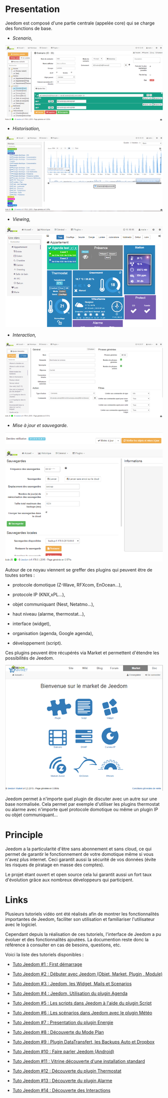 Presentation
===

Jeedom est composé d'une partie centrale (appelée core) qui se charge
des fonctions de base.

-   *Scenario,*

![Page Scenario](images/doc-presentation-scenario.png)

-   *Historisation,*

![Page Historique](images/doc-presentation-historique.png)

-   *Viewing,*

![Page Dashboard](images/doc-presentation-affichage.png)

-   *Interaction,*

![Page Interaction](images/doc-presentation-interaction.png)

-   *Mise à jour et sauvegarde.*

![Page Mise à jour](images/doc-presentation-maj.png)

![Page Sauvegarde](images/doc-presentation-sauvegarde.png)

Autour de ce noyau viennent se greffer des plugins qui peuvent être de
toutes sortes :

-   protocole domotique (Z-Wave, RFXcom, EnOcean…​),

-   protocole IP (KNX,xPL…​),

-   objet communiquant (Nest, Netatmo…​),

-   haut niveau (alarme, thermostat…​),

-   interface (widget),

-   organisation (agenda, Google agenda),

-   développement (script).

Ces plugins peuvent être récupérés via Market et permettent d'étendre
les possibilités de Jeedom.

![Page Market](images/doc-presentation-market.png)

Jeedom permet à n'importe quel plugin de discuter avec un autre sur une
base normalisée. Cela permet par exemple d'utiliser les plugins
thermostat ou alarme avec n'importe quel protocole domotique ou même un
plugin IP ou objet communiquant…​

Principle
=== 

Jeedom a la particularité d'être sans abonnement et sans cloud, ce qui
permet de garantir le fonctionnement de votre domotique même si vous
n'avez plus internet. Ceci garantit aussi la sécurité de vos données
(évite les risques de piratage en masse des comptes).

Le projet étant ouvert et open source cela lui garantit aussi un fort
taux d'évolution grâce aux nombreux développeurs qui participent.

Links
===

Plusieurs tutoriels vidéo ont été réalisés afin de montrer les
fonctionnalités importantes de Jeedom, faciliter son utilisation et
familiariser l'utilisateur avec le logiciel.

Cependant depuis la réalisation de ces tutoriels, l'interface de Jeedom
a pu évoluer et des fonctionnalités ajoutées. La documention reste donc
la référence à consulter en cas de besoins, questions, etc.

Voici la liste des tutoriels disponibles :

-   [Tuto Jeedom \#1 : First
    démarrage](https://www.youtube.com/watch?v=UTECRBGEUtI)

-   [Tuto Jeedom \#2 : Débuter avec Jeedom (Objet, Market, Plugin
    , Module)](https://www.youtube.com/watch?v=2LU1neNvbus)

-   [Tuto Jeedom \#3 : Jeedom, les Widget, Mails et
    Scenarios](https://www.youtube.com/watch?v=OJn33XbpiH8)

-   [Tuto Jeedom \#4 : Jeedom, Utilisation du plugin
    Agenda](https://www.youtube.com/watch?v=EBuvIabg3Cc)

-   [Tuto Jeedom \#5 : Les scripts dans Jeedom à l'aide du plugin
    Script](https://www.youtube.com/watch?v=FRbQILAogX0)

-   [Tuto Jeedom \#6 : Les scénarios dans Jeedom avec le plugin
    Météo](https://www.youtube.com/watch?v=w0ErP3wyEoA)

-   [Tuto Jeedom \#7 : Presentation du plugin
    Energie](https://www.youtube.com/watch?v=DZfA_DxqbNs)

-   [Tuto Jeedom \#8 : Découverte du Mode
    Plan](https://www.youtube.com/watch?v=2IkXF6CBCAE)

-   [Tuto Jeedom \#9 : Plugin DataTransfert, les Backups Auto et
    Dropbox](https://www.youtube.com/watch?v=wLOfJygFc8k)

-   [Tuto Jeedom \#10 : Faire parler
    Jeedom (Android)](https://www.youtube.com/watch?v=3Pc3VJFWHo4)

-   [Tuto Jeedom \#11 : Vitrine découverte d'une installation
    standard](https://www.youtube.com/watch?v=hW1d1FvkmSs)

-   [Tuto Jeedom \#12 : Découverte du plugin
    Thermostat](https://www.youtube.com/watch?v=T21gqp1SQK0)

-   [Tuto Jeedom \#13 : Découverte du plugin
    Alarme](https://www.youtube.com/watch?v=JjnWeU614gc)

-   [Tuto Jeedom \#14 : Découverte des
    Interactions](https://www.youtube.com/watch?v=Z8SHo_Xwk0Q) 